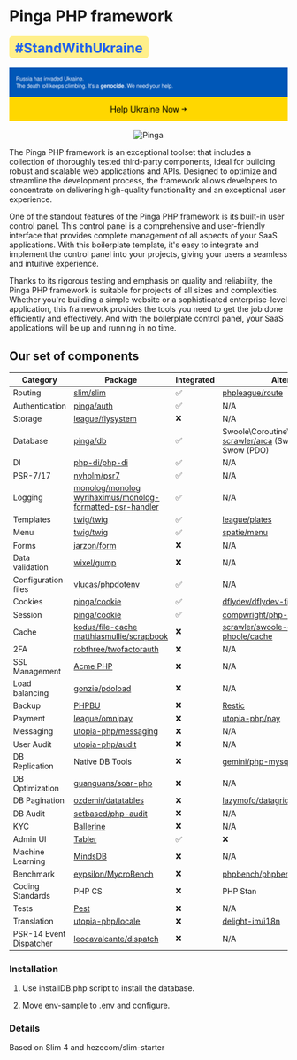 # Pinga PHP framework

[![StandWithUkraine](https://raw.githubusercontent.com/vshymanskyy/StandWithUkraine/main/badges/StandWithUkraine.svg)](https://github.com/vshymanskyy/StandWithUkraine/blob/main/docs/README.md)

[![SWUbanner](https://raw.githubusercontent.com/vshymanskyy/StandWithUkraine/main/banner2-direct.svg)](https://github.com/vshymanskyy/StandWithUkraine/blob/main/docs/README.md)

<div style="text-align:center">
  <img src="https://getpinga.com/logo.svg" alt="Pinga" width="200">
</div>

The Pinga PHP framework is an exceptional toolset that includes a collection of thoroughly tested third-party components, ideal for building robust and scalable web applications and APIs. Designed to optimize and streamline the development process, the framework allows developers to concentrate on delivering high-quality functionality and an exceptional user experience.

One of the standout features of the Pinga PHP framework is its built-in user control panel. This control panel is a comprehensive and user-friendly interface that provides complete management of all aspects of your SaaS applications. With this boilerplate template, it's easy to integrate and implement the control panel into your projects, giving your users a seamless and intuitive experience.

Thanks to its rigorous testing and emphasis on quality and reliability, the Pinga PHP framework is suitable for projects of all sizes and complexities. Whether you're building a simple website or a sophisticated enterprise-level application, this framework provides the tools you need to get the job done efficiently and effectively. And with the boilerplate control panel, your SaaS applications will be up and running in no time.

## Our set of components

| Category | Package | Integrated | Alternative | Integrated |
| --- | --- | --- | --- | --- |
| Routing | [slim/slim](https://packagist.org/packages/slim/slim) | ✅ | [phpleague/route](https://packagist.org/packages/league/route) | ❌ |
| Authentication | [pinga/auth](https://packagist.org/packages/pinga/auth) | ✅ | N/A | ❌ |
| Storage | [league/flysystem](https://packagist.org/packages/league/flysystem) | ❌ | N/A | ❌ |
| Database | [pinga/db](https://packagist.org/packages/pinga/db) | ✅ | Swoole\Coroutine\MySQL/PostgreSQL<br>[scrawler/arca](https://packagist.org/packages/scrawler/arca) (Swoole)<br>Swow (PDO) | ❌ | ❌ |
| DI | [php-di/php-di](https://packagist.org/packages/php-di/php-di) | ✅ | N/A | ❌ |
| PSR-7/17 | [nyholm/psr7](https://packagist.org/packages/nyholm/psr7) | ✅ | N/A | ❌ |
| Logging | [monolog/monolog](https://packagist.org/packages/monolog/monolog)<br>[wyrihaximus/monolog-formatted-psr-handler](https://packagist.org/packages/wyrihaximus/monolog-formatted-psr-handler) | ✅ | N/A | ❌ |
| Templates | [twig/twig](https://packagist.org/packages/twig/twig) | ✅ | [league/plates](https://packagist.org/packages/league/plates) | ❌ |
| Menu | [twig/twig](https://packagist.org/packages/twig/twig) | ✅ | [spatie/menu](https://packagist.org/packages/spatie/menu) | ❌ |
| Forms | [jarzon/form](https://packagist.org/packages/jarzon/form) | ❌ | N/A | ❌ |
| Data validation | [wixel/gump](https://packagist.org/packages/wixel/gump) | ❌ | N/A | ❌ |
| Configuration files | [vlucas/phpdotenv](https://packagist.org/packages/vlucas/phpdotenv) | ✅ | N/A | ❌ |
| Cookies | [pinga/cookie](https://packagist.org/packages/pinga/cookie) | ✅ | [dflydev/dflydev-fig-cookies](https://packagist.org/packages/dflydev/dflydev-fig-cookies) | ❌ |
| Session | [pinga/cookie](https://packagist.org/packages/pinga/cookie) | ✅ | [compwright/php-session](compwright/php-session) | ❌ |
| Cache | [kodus/file-cache](https://packagist.org/packages/kodus/file-cache)<br>[matthiasmullie/scrapbook](https://packagist.org/packages/matthiasmullie/scrapbook) | ❌ | [scrawler/swoole-cache](https://packagist.org/packages/scrawler/swoole-cache)<br>[phoole/cache](https://packagist.org/packages/phoole/cache) | ❌ |
| 2FA | [robthree/twofactorauth](https://packagist.org/packages/robthree/twofactorauth) | ❌ | N/A | ❌ |
| SSL Management | [Acme PHP](https://acmephp.github.io/) | ❌ | N/A | ❌ |
| Load balancing | [gonzie/pdoload](https://packagist.org/packages/gonzie/pdoload) | ❌ | N/A | ❌ |
| Backup | [PHPBU](https://phpbu.de/) | ❌ | [Restic](https://restic.net/) | ❌ |
| Payment | [league/omnipay](https://packagist.org/packages/league/omnipay) | ❌ | [utopia-php/pay](https://packagist.org/packages/utopia-php/pay) | ❌ |
| Messaging | [utopia-php/messaging](https://packagist.org/packages/utopia-php/messaging) | ❌ | N/A | ❌ |
| User Audit | [utopia-php/audit](https://packagist.org/packages/utopia-php/audit) | ❌ | N/A | ❌ |
| DB Replication | Native DB Tools | ❌ | [gemini/php-mysql-replication](https://packagist.org/packages/gemini/php-mysql-replication) | ❌ |
| DB Optimization | [guanguans/soar-php](https://packagist.org/packages/guanguans/soar-php) | ❌ | N/A | ❌ |
| DB Pagination | [ozdemir/datatables](https://packagist.org/packages/ozdemir/datatables) | ❌ | [lazymofo/datagrid](https://github.com/lazymofo/datagrid) | ❌ |
| DB Audit | [setbased/php-audit](https://packagist.org/packages/setbased/php-audit) | ❌ | N/A | ❌ |
| KYC | [Ballerine](https://github.com/ballerine-io/ballerine) | ❌ | N/A | ❌ |
| Admin UI | [Tabler](https://github.com/tabler/tabler) | ✅ | ❌ | ❌ |
| Machine Learning | [MindsDB](https://mindsdb.com/) | ❌ | N/A | ❌ |
| Benchmark | [eypsilon/MycroBench](https://packagist.org/packages/eypsilon/MycroBench) | ❌ | [phpbench/phpbench](https://packagist.org/packages/phpbench/phpbench) | ❌ |
| Coding Standards | PHP CS | ❌ | PHP Stan | ❌ |
| Tests | [Pest](https://pestphp.com/) | ❌ | N/A | ❌ |
| Translation | [utopia-php/locale](https://packagist.org/packages/utopia-php/locale) | ❌ | [delight-im/i18n](https://packagist.org/packages/delight-im/i18n) | ❌ |
| PSR-14 Event Dispatcher | [leocavalcante/dispatch](https://packagist.org/packages/leocavalcante/dispatch) | ❌ | N/A | ❌ |

### Installation

1. Use installDB.php script to install the database.

2. Move env-sample to .env and configure.

### Details

Based on Slim 4 and hezecom/slim-starter
